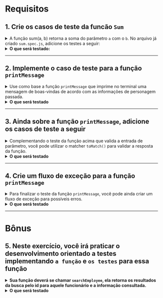 # Requisitos

## 1. Crie os casos de teste da funcão `Sum`

<details>
  <summary>A função sum(a, b) retorna a soma do parâmetro <code>a</code> com o <code>b</code>. No arquivo já criado <code>sum.spec.js</code>, adicione os testes a seguir: </summary><br>

  - Teste se o retorno de `sum(4, 5)` é `9`;
  - Teste se o retorno de `sum(0, 0)` é `0`.
  - Teste se a função `sum` lança um erro quando os parâmetros são **number** `4` e **string** `'5'`;
  - Teste se a mensagem de erro é `'parameters must be numbers'` quando realizar a chamada `sum(4, '5')`;

</details>
<details>
  <summary><strong>O que será testado: </strong></summary><br>

- Será validado se, ao receber `4` e `5` como parâmetro, o retorno é 9;
- Será validado se, ao receber `0` e `0` como parâmetro, o retorno é 0.
- Dispara um erro ao receber `4` e `'5'` como parâmetro;
- Verifica se ao receber `4` e `'5'`, a memsagem de erro é `parameters must be numbers`.

</details>

---

## 2. Implemente o caso de teste para a função `printMessage`
<details>
  <summary> Use como base a função <code>printMessage</code> que imprime no terminal uma mensagem de boas-vindas de acordo com as informações de personagem passada. </summary><br>

- Crie um teste para garantir que o objeto passado como parâmetro possui a propriedade personagem.

</details>

<details>
  <summary><strong>O que será testado</strong></summary><br>

- Verifica se, o objeto passado como parâmetro possui a propriedade `personagem`.

</details>

---

## 3. Ainda sobre a função `printMessage`, adicione os casos de teste a seguir
<details>
<summary> Complementando o teste da função acima que valida a entrada de parâmetro, você pode utilizar o matcher <code>toMatch()</code> para validar a resposta da função. </summary><br>

  - Verifique se a resposta contém a informação Boas vindas, antes de chamar o nome da personagem;
  - Verifique se a resposta contém o nome correto da personagem.

</details>

<details>
  <summary><strong>O que será testado</strong></summary><br>

- Será validado se, o retorno da função contém a `mensagem de boas vindas`;
- Será validado se, o retorno da função contém o `nome correto da personagem`.

</details>

---

## 4. Crie um fluxo de exceção para a função `printMessage`

<details>
<summary> Para finalizar o teste da função <code>printMessage</code>, você pode ainda criar um fluxo de exceção para possíveis erros.</summary><br>

  - Dentro da função `printMessage` crie um  um fluxo de exceção para criar um erro caso seja enviado um parâmetro que não seja um objeto, ou que não tenha a propriedade personagem;
  - Agora que a função possui um fluxo de exceção, crie um teste para validar se a mensagem de erro é lançada caso a função seja chamada com um objeto inválido.

  > **De olho na dica 👀:**  Aqui você pode relembrar o [toThrow.](https://jestjs.io/pt-BR/docs/expect#tothrowerror).

</details>

<details>
  <summary><strong>O que será testado</strong></summary><br>

- Será validado se, no teste da função printMessage, ao receber um objeto inválido
retorna a mensagem: `objeto inválido`.

</details>

---

 # Bônus

 ## 5. Neste exercício, você irá praticar o desenvolvimento orientado a testes implementando `a função` e `os testes` para essa função

 <details> 
  <summary><strong>Sua função deverá se chamar <code>searchEmployee</code>, ela retorna os resultados da busca pelo id para aquele funcionário e a informação consultada.</strong></summary><br>

  Considere os dados do aquivo <code>searchEmployee</code> localizando dentro da pasta src.
  
  - Crie uma função `searchEmployee` que receba dois parâmetros: o `id` do funcionário e a informação disponível sobre ele (`firstName`, `lastName`, `specialities`);
  - Caso o `id` não conste no quadro de funcionários, sua função deve retornar o erro `"ID não identificado"`;
  - Se a informação que se quer acessar não existir, a função deve retornar o erro `"Informação indisponível"`;
  - Crie um teste para checar se, a função `searchEmployee` existe;
  - Crie um teste para checar se, a função `searchEmployee(id, "firstName")` retorna o primeiro nome do usuário da id consultada;
  - Crie um teste para checar se, a função `searchEmployee(id, "lastName")` retorna o segundo nome do usuário da id consultada;
  - Crie um teste para checar se, a função `searchEmployee(id, "specialities")` retorna um array com todas as habilidades do id pesquisado;
  - Crie um teste para checar se, a mensagem `"ID não identificada"` é retornado quando a ID não existir;
  - Crie um teste que verifica o erro quando a informação e o ID são inexistentes;
  - Teste a mensagem do erro para informação inexistente.

</details>

<details>
  <summary><strong>O que será testado</strong></summary><br>

  - Verifica se função `searchEmployee` existe;
  - Verifica se a função `searchEmployee` ao receber como parâmetro `(id, "firstName")` retorna o primeiro nome do usuário da id consultada;
  - Verifica se a função `searchEmployee` ao receber como parâmetro `(id, "lastName")` retorna o segundo nome do usuário da id consultada;
  - Verifica se a função `searchEmployee` ao receber como parâmetro `(id, "specialities")` retorna um array com todas as habilidades do id pesquisado;
  - Verifica se, a mensagem `"ID não identificada"` é retornado quando o ID não existir;
  - Verifica se a função lança um erro, quando a informação e o ID são inexistentes;
  - Verifica a mensagem de erro para informação inexistente.


</details>

